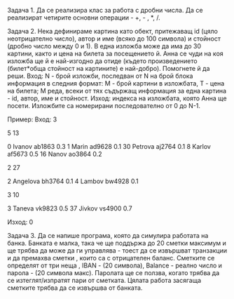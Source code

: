 Задача 1.
Да се реализира клас за работа с дробни числа. Да се реализират четирите основни операции - +, - , *, /.

Задача 2.
Нека дефинираме картина като обект, притежаващ id (цяло неотрицателно число), автор и име (всяко до 100 символа) и стойност (дробно число между 0 и 1). В една изложба може да има до 30 картини, както и цена на билета за посещението й. Анна се чуди на коя изложба ще й е най-изгодно да отиде (където произведението (билет*обща стойност на картините) е най-добро). Помогнете й да реши.
Вход: N - брой изложби, последван от N на брой блока информация в следния формат: M - брой картини в изложбата, T - цена на билета; M реда, всеки от тях съдържащ информация за една картина - id, автор, име и стойност. 
Изход: индекса на изложбата, която Анна ще посети. Изложбите са номерирани последователно от 0 до N-1.

Пример:
Вход:
3

5 13

0 Ivanov ab1863 0.3
1 Marin ad9628 0.1
30 Petrova aj2764 0.1
8 Karlov af5673 0.5
16 Nanov ao3864 0.2

2 27

2 Angelova bh3764 0.1
4 Lambov bw4928 0.1

3 10

3 Taneva vk9823 0.5
37 Jivkov vs4900 0.7

Изход: 0

Задача 3.
Да се напише програма, която да симулира работата на банка. Банката е малка, така че ще поддържа до 20 сметки максимум и ще трябва да може да ги управлява - 
тоест да се извършват транзакции и да премахва сметки , които са с отрицателен баланс. 
Сметките се определят от три неща , IBAN - (20 символа), Balance - реално число и парола - (20 символа макс).
Паролата ще се ползва, когато трябва да се изтеглят/изпратят пари от сметката. Цялата работа засягаща сметките трябва да се извършва от банката.


